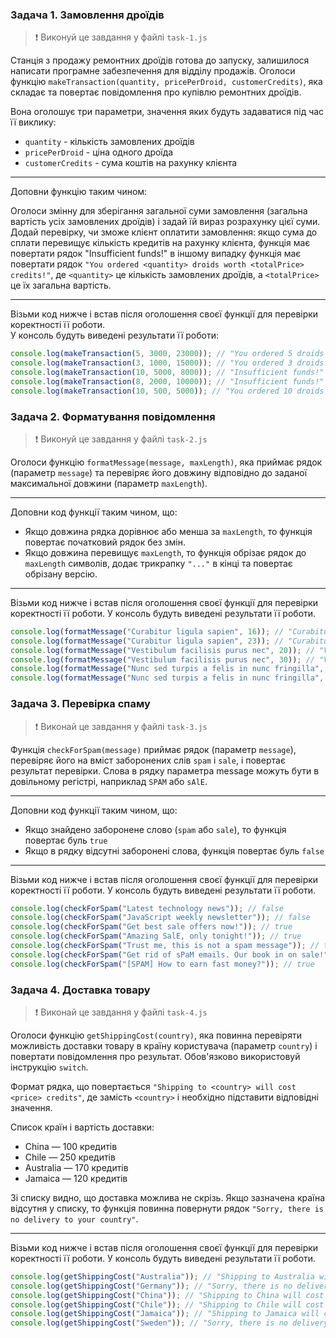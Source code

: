 ### Задача 1. Замовлення дроїдів

> ❗ Виконуй це завдання у файлі `task-1.js`

Станція з продажу ремонтних дроїдів готова до запуску, залишилося написати
програмне забезпечення для відділу продажів. Оголоси функцію
`makeTransaction(quantity, pricePerDroid, customerCredits)`, яка складає та
повертає повідомлення про купівлю ремонтних дроїдів.

Вона оголошує три параметри, значення яких будуть задаватися під час її виклику:

- `quantity` - кількість замовлених дроїдів
- `pricePerDroid` - ціна одного дроїда
- `customerCredits` - сума коштів на рахунку клієнта

---

Доповни функцію таким чином:

Оголоси змінну для зберігання загальної суми замовлення (загальна вартість усіх
замовлених дроїдів) і задай їй вираз розрахунку цієї суми. Додай перевірку, чи
зможе клієнт оплатити замовлення: якщо сума до сплати перевищує кількість
кредитів на рахунку клієнта, функція має повертати рядок "Insufficient funds!" в
іншому випадку функція має повертати рядок
`"You ordered <quantity> droids worth <totalPrice> credits!"`, де `<quantity>`
це кількість замовлених дроїдів, а `<totalPrice>` це їх загальна вартість.

---

Візьми код нижче і встав після оголошення своєї функції для перевірки
коректності її роботи.  
У консоль будуть виведені результати її роботи:

```javascript
console.log(makeTransaction(5, 3000, 23000)); // "You ordered 5 droids worth 15000 credits!"
console.log(makeTransaction(3, 1000, 15000)); // "You ordered 3 droids worth 3000 credits!"
console.log(makeTransaction(10, 5000, 8000)); // "Insufficient funds!"
console.log(makeTransaction(8, 2000, 10000)); // "Insufficient funds!"
console.log(makeTransaction(10, 500, 5000)); // "You ordered 10 droids worth 5000 credits!"
```

### Задача 2. Форматування повідомлення

> ❗ Виконуй це завдання у файлі `task-2.js`

Оголоси функцію `formatMessage(message, maxLength)`, яка приймає рядок (параметр
`message`) та перевіряє його довжину відповідно до заданої максимальної довжини
(параметр `maxLength`).

---

Доповни код функції таким чином, що:

- Якщо довжина рядка дорівнює або менша за `maxLength`, то функція повертає
  початковий рядок без змін.
- Якщо довжина перевищує `maxLength`, то функція обрізає рядок до `maxLength`
  символів, додає трикрапку `"..."` в кінці та повертає обрізану версію.

---

Візьми код нижче і встав після оголошення своєї функції для перевірки
коректності її роботи. У консоль будуть виведені результати її роботи.

```javascript
console.log(formatMessage("Curabitur ligula sapien", 16)); // "Curabitur ligula..."
console.log(formatMessage("Curabitur ligula sapien", 23)); // "Curabitur ligula sapien"
console.log(formatMessage("Vestibulum facilisis purus nec", 20)); // "Vestibulum facilisis..."
console.log(formatMessage("Vestibulum facilisis purus nec", 30)); // "Vestibulum facilisis purus nec"
console.log(formatMessage("Nunc sed turpis a felis in nunc fringilla", 15)); // "Nunc sed turpis..."
console.log(formatMessage("Nunc sed turpis a felis in nunc fringilla", 41)); // "Nunc sed turpis a felis in nunc fringilla"
```

### Задача 3. Перевірка спаму

> ❗ Виконай це завдання у файлі `task-3.js`

Функція `checkForSpam(message)` приймає рядок (параметр `message`), перевіряє
його на вміст заборонених слів `spam` і `sale`, і повертає результат перевірки.
Слова в рядку параметра message можуть бути в довільному регістрі, наприклад
`SPAM` або `sAlE`.

---

Доповни код функції таким чином, що:

- Якщо знайдено заборонене слово (`spam` або `sale`), то функція повертає буль
  `true`
- Якщо в рядку відсутні заборонені слова, функція повертає буль `false`

---

Візьми код нижче і встав після оголошення своєї функції для перевірки
коректності її роботи. У консоль будуть виведені результати її роботи.

```javascript
console.log(checkForSpam("Latest technology news")); // false
console.log(checkForSpam("JavaScript weekly newsletter")); // false
console.log(checkForSpam("Get best sale offers now!")); // true
console.log(checkForSpam("Amazing SalE, only tonight!")); // true
console.log(checkForSpam("Trust me, this is not a spam message")); // true
console.log(checkForSpam("Get rid of sPaM emails. Our book in on sale!")); // true
console.log(checkForSpam("[SPAM] How to earn fast money?")); // true
```

### Задача 4. Доставка товару

> ❗ Виконай це завдання у файлі `task-4.js`

Оголоси функцію `getShippingCost(country)`, яка повинна перевіряти можливість
доставки товару в країну користувача (параметр `country`) і повертати
повідомлення про результат. Обов'язково використовуй інструкцію `switch`.

Формат рядка, що повертається
`"Shipping to <country> will cost <price> credits"`, де замість `<country>` і
<price> необхідно підставити відповідні значення.

Список країн і вартість доставки:

- China — 100 кредитів
- Chile — 250 кредитів
- Australia — 170 кредитів
- Jamaica — 120 кредитів

Зі списку видно, що доставка можлива не скрізь. Якщо зазначена країна відсутня у
списку, то функція повинна повернути рядок
`"Sorry, there is no delivery to your country"`.

---

Візьми код нижче і встав після оголошення своєї функції для перевірки
коректності її роботи. У консоль будуть виведені результати її роботи.

```javascript
console.log(getShippingCost("Australia")); // "Shipping to Australia will cost 170 credits"
console.log(getShippingCost("Germany")); // "Sorry, there is no delivery to your country"
console.log(getShippingCost("China")); // "Shipping to China will cost 100 credits"
console.log(getShippingCost("Chile")); // "Shipping to Chile will cost 250 credits"
console.log(getShippingCost("Jamaica")); // "Shipping to Jamaica will cost 120 credits"
console.log(getShippingCost("Sweden")); // "Sorry, there is no delivery to your country"
```
